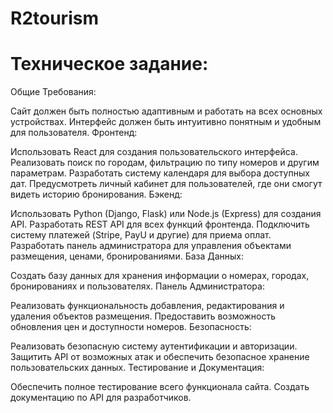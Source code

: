 # R2tourism

# Техническое задание:

Общие Требования:

Сайт должен быть полностью адаптивным и работать на всех основных устройствах.
Интерфейс должен быть интуитивно понятным и удобным для пользователя.
Фронтенд:

Использовать React для создания пользовательского интерфейса.
Реализовать поиск по городам, фильтрацию по типу номеров и другим параметрам.
Разработать систему календаря для выбора доступных дат.
Предусмотреть личный кабинет для пользователей, где они смогут видеть историю бронирования.
Бэкенд:

Использовать Python (Django, Flask) или Node.js (Express) для создания API.
Разработать REST API для всех функций фронтенда.
Подключить систему платежей (Stripe, PayU и другие) для приема оплат.
Разработать панель администратора для управления объектами размещения, ценами, бронированиями.
База Данных:

Создать базу данных для хранения информации о номерах, городах, бронированиях и пользователях.
Панель Администратора:

Реализовать функциональность добавления, редактирования и удаления объектов размещения.
Предоставить возможность обновления цен и доступности номеров.
Безопасность:

Реализовать безопасную систему аутентификации и авторизации.
Защитить API от возможных атак и обеспечить безопасное хранение пользовательских данных.
Тестирование и Документация:

Обеспечить полное тестирование всего функционала сайта.
Создать документацию по API для разработчиков.
